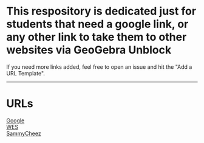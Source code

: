 # This respository is dedicated just for students that need a google link, or any other link to take them to other websites via **GeoGebra Unblock**
If you need more links added, feel free to open an issue and hit the "Add a URL Template".



---
# URLs
<a href="https://google.com">Google</a>
<br>
<a href="https://wemulators.mrtron.dev">WES</a>
<br>
<a href="https://sammycheez.com">SammyCheez</a>

